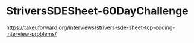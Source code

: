 # StriversSDESheet-60DayChallenge
https://takeuforward.org/interviews/strivers-sde-sheet-top-coding-interview-problems/
